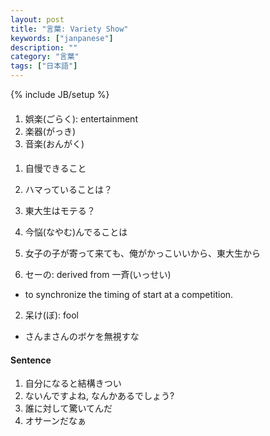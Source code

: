 ```yaml
---
layout: post
title: "言葉: Variety Show"
keywords: ["janpanese"]
description: ""
category: "言葉"
tags: ["日本語"]
---
```

{% include JB/setup %}

#### 
1. 娯楽(ごらく): entertainment
2. 楽器(がっき)
3. 音楽(おんがく)

####
1. 自慢できること
2. ハマっていることは？
3. 東大生はモテる？
4. 今悩(なやむ)んでることは
5. 女子の子が寄って来ても、俺がかっこいいから、東大生から


1. セーの: derived from 一斉(いっせい)
- to synchronize the timing of start at a competition.
2. 呆け(ぼ): fool
- さんまさんのボケを無視すな

#### Sentence
1. 自分になると結構きつい
2. ないんですよね, なんかあるでしょう?
3. 誰に対して驚いてんだ
4. オサーンだなぁ


